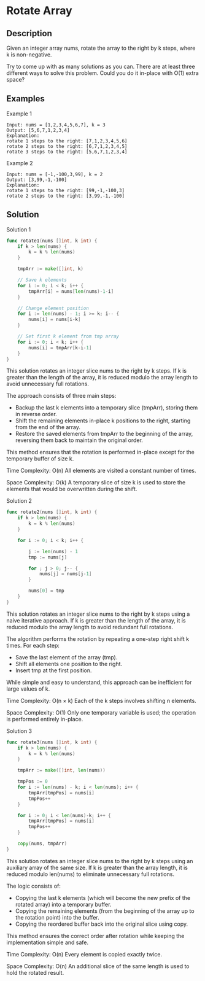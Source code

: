 # Rotate Array

## Description
Given an integer array nums, rotate the array to the right by k steps, where k is non-negative.

Try to come up with as many solutions as you can. There are at least three different ways to solve this problem.
Could you do it in-place with O(1) extra space?

## Examples
Example 1
~~~
Input: nums = [1,2,3,4,5,6,7], k = 3
Output: [5,6,7,1,2,3,4]
Explanation:
rotate 1 steps to the right: [7,1,2,3,4,5,6]
rotate 2 steps to the right: [6,7,1,2,3,4,5]
rotate 3 steps to the right: [5,6,7,1,2,3,4]
~~~

Example 2
~~~
Input: nums = [-1,-100,3,99], k = 2
Output: [3,99,-1,-100]
Explanation: 
rotate 1 steps to the right: [99,-1,-100,3]
rotate 2 steps to the right: [3,99,-1,-100]
~~~

## Solution

Solution 1
```go
func rotate1(nums []int, k int) {
	if k > len(nums) {
		k = k % len(nums)
	}

	tmpArr := make([]int, k)

	// Save k elements
	for i := 0; i < k; i++ {
		tmpArr[i] = nums[len(nums)-1-i]
	}

	// Change element position
	for i := len(nums) - 1; i >= k; i-- {
		nums[i] = nums[i-k]
	}

	// Set first k element from tmp array
	for i := 0; i < k; i++ {
		nums[i] = tmpArr[k-i-1]
	}
}
```
This solution rotates an integer slice nums to the right by k steps. If k is greater than the length of the array, it is reduced modulo the array length to avoid unnecessary full rotations.

The approach consists of three main steps:
- Backup the last k elements into a temporary slice (tmpArr), storing them in reverse order.
- Shift the remaining elements in-place k positions to the right, starting from the end of the array.
- Restore the saved elements from tmpArr to the beginning of the array, reversing them back to maintain the original order.

This method ensures that the rotation is performed in-place except for the temporary buffer of size k.

Time Complexity: O(n)
All elements are visited a constant number of times.

Space Complexity: O(k)
A temporary slice of size k is used to store the elements that would be overwritten during the shift.

Solution 2
```go
func rotate2(nums []int, k int) {
	if k > len(nums) {
		k = k % len(nums)
	}

	for i := 0; i < k; i++ {

		j := len(nums) - 1
		tmp := nums[j]

		for ; j > 0; j-- {
			nums[j] = nums[j-1]
		}

		nums[0] = tmp
	}
}
```
This solution rotates an integer slice nums to the right by k steps using a naive iterative approach. If k is greater than the length of the array, it is reduced modulo the array length to avoid redundant full rotations.

The algorithm performs the rotation by repeating a one-step right shift k times. For each step:
- Save the last element of the array (tmp).
- Shift all elements one position to the right.
- Insert tmp at the first position.

While simple and easy to understand, this approach can be inefficient for large values of k.

Time Complexity: O(n × k)
Each of the k steps involves shifting n elements.

Space Complexity: O(1)
Only one temporary variable is used; the operation is performed entirely in-place.

Solution 3
```go
func rotate3(nums []int, k int) {
	if k > len(nums) {
		k = k % len(nums)
	}

	tmpArr := make([]int, len(nums))

	tmpPos := 0
	for i := len(nums) - k; i < len(nums); i++ {
		tmpArr[tmpPos] = nums[i]
		tmpPos++
	}

	for i := 0; i < len(nums)-k; i++ {
		tmpArr[tmpPos] = nums[i]
		tmpPos++
	}

	copy(nums, tmpArr)
}
```
This solution rotates an integer slice nums to the right by k steps using an auxiliary array of the same size. If k is greater than the array length, it is reduced modulo len(nums) to eliminate unnecessary full rotations.

The logic consists of:
- Copying the last k elements (which will become the new prefix of the rotated array) into a temporary buffer.
- Copying the remaining elements (from the beginning of the array up to the rotation point) into the buffer.
- Copying the reordered buffer back into the original slice using copy.

This method ensures the correct order after rotation while keeping the implementation simple and safe.

Time Complexity: O(n)
Every element is copied exactly twice.

Space Complexity: O(n)
An additional slice of the same length is used to hold the rotated result.